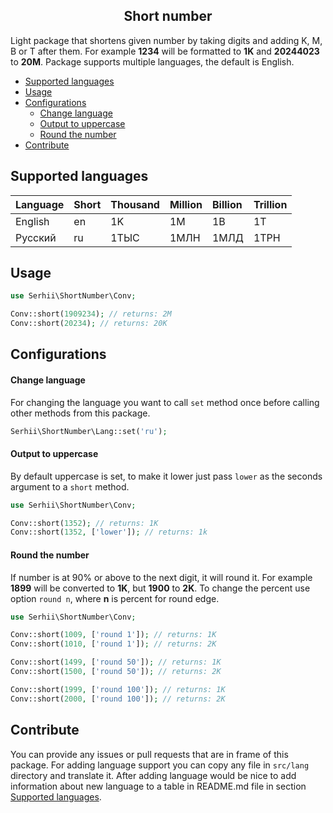 <h2 align="center">Short number</h2>

Light package that shortens given number by taking digits and adding K, M, B or T after them. For example **1234** will be formatted to **1K** and **20244023** to **20M**. Package supports multiple languages, the default is English.

- [Supported languages](https://github.com/SerhiiCho/short-number#supported-languages)
- [Usage](https://github.com/SerhiiCho/short-number#usage)
- [Configurations](https://github.com/SerhiiCho/short-number#configurations)
    - [Change language](https://github.com/SerhiiCho/short-number#change-language)
    - [Output to uppercase](https://github.com/SerhiiCho/short-number#output-to-uppercase)
    - [Round the number](https://github.com/SerhiiCho/short-number#round-the-number)
- [Contribute](https://github.com/SerhiiCho/short-number#contribute)

## Supported languages

| Language  | Short | Thousand | Million   | Billion | Trillion |
| :-------- |:------|:---------|:----------|:--------|:---------|
| English   | en    | 1K       | 1M        | 1B      | 1T       |
| Русский   | ru    | 1ТЫС     | 1МЛН      | 1МЛД    | 1ТРН     |

## Usage

```php
use Serhii\ShortNumber\Conv;

Conv::short(1909234); // returns: 2M
Conv::short(20234); // returns: 20K
```

## Configurations

#### Change language

For changing the language you want to call `set` method once before calling other methods from this package.

```php
Serhii\ShortNumber\Lang::set('ru');
```

#### Output to uppercase

By default uppercase is set, to make it lower just pass `lower` as the seconds argument to a `short` method.

```php
use Serhii\ShortNumber\Conv;

Conv::short(1352); // returns: 1K
Conv::short(1352, ['lower']); // returns: 1k
```

#### Round the number

If number is at 90% or above to the next digit, it will round it. For example **1899** will be converted to **1K**, but **1900** to **2K**. To change the percent use option `round n`, where **n** is percent for round edge.

```php
use Serhii\ShortNumber\Conv;

Conv::short(1009, ['round 1']); // returns: 1K
Conv::short(1010, ['round 1']); // returns: 2K

Conv::short(1499, ['round 50']); // returns: 1K
Conv::short(1500, ['round 50']); // returns: 2K

Conv::short(1999, ['round 100']); // returns: 1K
Conv::short(2000, ['round 100']); // returns: 2K
```

## Contribute

You can provide any issues or pull requests that are in frame of this package. For adding language support you can copy any file in `src/lang` directory and translate it. After adding language would be nice to add information about new language to a table in README.md file in section [Supported languages](https://github.com/SerhiiCho/short-number#supported-languages).
